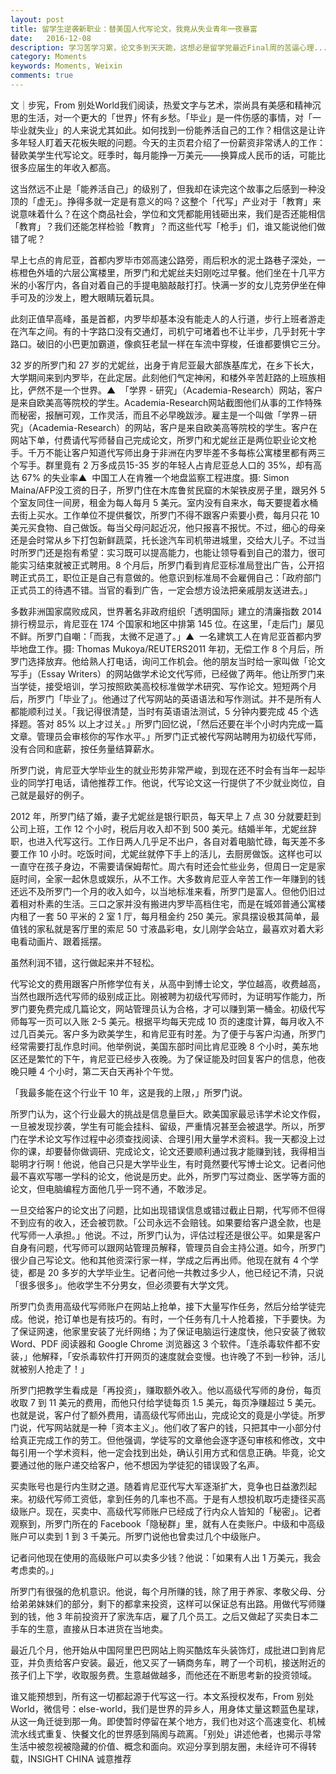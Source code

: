 ```yaml
---
layout: post 
title: 留学生逆袭新职业：替美国人代写论文，我竟从失业青年一夜暴富
date:	2016-12-08
description: 学习苦学习累，论文多到天天跪，这想必是留学党最近Final周的苦逼心理...倘若要是有代写论文服务，那真是太完美了！你还别说，真有这么一份工作，专门替欧美学生写论文，而且薪资还不少呢，一到旺季每个人收入近一万美元~真是让人心动。然而，这种代写行业真的可以持久发展么？它对于教育来说意味着怎样的变革呢？看完这篇文章，你或许会所有思考。
category: Moments 
keywords: Moments, Weixin 
comments: true 
---
```

文｜步宪，From 别处World我们阅读，热爱文字与艺术，崇尚具有美感和精神沉思的生活，对一个更大的「世界」怀有乡愁。「毕业」是一件伤感的事情，对「一毕业就失业」的人来说尤其如此。如何找到一份能养活自己的工作？相信这是让许多年轻人盯着天花板失眠的问题。今天的主页君介绍了一份薪资非常诱人的工作：替欧美学生代写论文。旺季时，每月能挣一万美元——换算成人民币的话，可能比很多应届生的年收入都高。

这当然远不止是「能养活自己」的级别了，但我却在读完这个故事之后感到一种没顶的「虚无」。挣得多就一定是有意义的吗？这整个「代写」产业对于「教育」来说意味着什么？在这个商品社会，学位和文凭都能用钱砸出来，我们是否还能相信「教育」？我们还能怎样检验「教育」？而这些代写「枪手」们，谁又能说他们做错了呢？

早上七点的肯尼亚，首都内罗毕市郊高速公路旁，雨后积水的泥土路巷子深处，一栋橙色外墙的六层公寓楼里，所罗门和尤妮丝夫妇刚吃过早餐。他们坐在十几平方米的小客厅内，各自对着自己的手提电脑敲敲打打。快满一岁的女儿克劳伊坐在伸手可及的沙发上，瞪大眼睛玩着玩具。

此刻正值早高峰，虽是首都，内罗毕却基本没有能走人的人行道，步行上班者游走在汽车之间。有的十字路口没有交通灯，司机宁可堵着也不让半步，几乎封死十字路口。破旧的小巴更加霸道，像疯狂老鼠一样在车流中穿梭，任谁都要惧它三分。

32 岁的所罗门和 27 岁的尤妮丝，出身于肯尼亚最大部族基库尤，在乡下长大，大学期间来到内罗毕，在此定居。此刻他们气定神闲，和楼外辛苦赶路的上班族相比，俨然不是一个世界。▲  「学界 - 研究」（Academia-Research）网站，客户是来自欧美高等院校的学生。Academia-Research网站截图他们从事的工作特殊而秘密，报酬可观，工作灵活，而且不必早晚跋涉。雇主是一个叫做「学界－研究」（Academia-Research）的网站，客户是来自欧美高等院校的学生。客户在网站下单，付费请代写师替自己完成论文，所罗门和尤妮丝正是两位职业论文枪手。千万不能让客户知道代写师出身于非洲在内罗毕差不多每栋公寓楼里都有两三个写手。群里竟有 2 万多成员15-35 岁的年轻人占肯尼亚总人口的 35%，却有高达 67% 的失业率▲  中国工人在肯雅一个地盘监察工程进度。摄: Simon Maina/AFP没工资的日子，所罗门住在木库鲁贫民窟的木架铁皮房子里，跟另外 5 个室友同住一间房，租金为每人每月 5 美元。室内没有自来水，每天要提着水桶去街上买水。工作单位不提供餐饮，所罗门不得不跟客户索要小费，每月只花 10 美元买食物、自己做饭。每当父母问起近况，他只报喜不报忧。不过，细心的母亲还是会时常从乡下打包新鲜蔬菜，托长途汽车司机带进城里，交给大儿子。不过当时所罗门还是抱有希望：实习既可以提高能力，也能让领导看到自己的潜力，很可能实习结束就被正式聘用。8 个月后，所罗门看到肯尼亚标准局登出广告，公开招聘正式员工，职位正是自己有意做的。他意识到标准局不会雇佣自己：「政府部门正式员工的待遇不错。当官的看到广告，一定会想方设法把亲戚朋友送进去。」

多数非洲国家腐败成风，世界著名非政府组织「透明国际」建立的清廉指数 2014 排行榜显示，肯尼亚在 174 个国家和地区中排第 145 位。在这里，「走后门」屡见不鲜。所罗门自嘲：「而我，太微不足道了。」▲  一名建筑工人在肯尼亚首都内罗毕地盘工作。摄: Thomas Mukoya/REUTERS2011 年初，无偿工作 8 个月后，所罗门选择放弃。他给熟人打电话，询问工作机会。他的朋友当时给一家叫做「论文写手」（Essay Writers）的网站做学术论文代写师，已经做了两年。他让所罗门来当学徒，接受培训，学习按照欧美高校标准做学术研究、写作论文。短短两个月后，所罗门「毕业了」。他通过了代写网站的英语语法和写作测试。并不是所有人都能顺利过关。「我记得很清楚，当时有英语语法测试，5 分钟内要完成 45 个选择题。答对 85% 以上才过关。」所罗门回忆说，「然后还要在半个小时内完成一篇文章。管理员会审核你的写作水平。」所罗门正式被代写网站聘用为初级代写师，没有合同和底薪，按任务量结算薪水。

所罗门说，肯尼亚大学毕业生的就业形势非常严峻，到现在还不时会有当年一起毕业的同学打电话，请他推荐工作。他说，代写论文这一行提供了不少就业岗位，自己就是最好的例子。

2012 年，所罗门结了婚，妻子尤妮丝是银行职员，每天早上 7 点 30 分就要赶到公司上班，工作 12 个小时，税后月收入却不到 500 美元。结婚半年，尤妮丝辞职，也进入代写这行。工作日两人几乎足不出户，各自对着电脑忙碌，每天差不多要工作 10 小时。吃饭时间，尤妮丝就停下手上的活儿，去厨房做饭。这样也可以一直守在孩子身边，不需要请保姆帮忙。周六有时还会忙些业务，但周日一定是家庭时间，全家一起休息或娱乐，从不工作。大多数肯尼亚人辛苦工作一年赚到的钱还远不及所罗门一个月的收入如今，以当地标准来看，所罗门是富人。但他仍旧过着相对朴素的生活。三口之家并没有搬进内罗毕高档住宅，而是在城郊普通公寓楼内租了一套 50 平米的 2 室 1 厅，每月租金约 250 美元。家具摆设极其简单，最值钱的家私就是客厅里的索尼 50 寸液晶彩电，女儿刚学会站立，最喜欢对着大彩电看动画片、跟着摇摆。

虽然利润不错，这行做起来并不轻松。

代写论文的费用跟客户所修学位有关，从高中到博士论文，学位越高，收费越高，当然也跟所选代写师的级别成正比。刚被聘为初级代写师时，为证明写作能力，所罗门要免费完成几篇论文，网站管理员认为合格，才可以赚到第一桶金。初级代写师每写一页可以入账 2-5 美元。根据平均每天完成 10 页的速度计算，每月收入不过几百美元。客户多为欧美学生，和肯尼亚有时差。为了便于与客户沟通，所罗门经常需要打乱作息时间。他举例说，美国东部时间比肯尼亚晚 8 个小时，美东地区还是繁忙的下午，肯尼亚已经步入夜晚。为了保证能及时回复客户的信息，他夜晚只睡 4 个小时，第二天白天再补个午觉。

「我最多能在这个行业干 10 年，这是我的上限，」所罗门说。

所罗门认为，这个行业最大的挑战是信息量巨大。欧美国家最忌讳学术论文作假，一旦被发现抄袭，学生有可能会挂科、留级，严重情况甚至会被退学。所以，所罗门在学术论文写作过程中必须查找阅读、合理引用大量学术资料。我一天都没上过你的课，却要替你做调研、完成论文，论文还要顺利通过我才能赚到钱，我得相当聪明才行啊！他说，他自己只是大学毕业生，有时竟然要代写博士论文。记者问他最不喜欢写哪一学科的论文，他说是历史。此外，所罗门写过商业、医学等方面的论文，但电脑编程方面他几乎一窍不通，不敢涉足。

一旦交给客户的论文出了问题，比如出现错误信息或错过截止日期，代写师不但得不到应有的收入，还会被罚款。「公司永远不会赔钱。如果要给客户退全款，也是代写师一人承担。」他说。不过，所罗门认为，评估过程还是很公平。如果是客户自身有问题，代写师可以跟网站管理员解释，管理员自会主持公道。如今，所罗门很少自己写论文。他和其他资深行家一样，学成之后再出师。他现在就有 4 个学徒，都是 20 多岁的大学毕业生。记者问他一共教过多少人，他已经记不清，只说「很多很多」。他收学生不分男女，但必须要有大学文凭。

所罗门负责用高级代写师账户在网站上抢单，接下大量写作任务，然后分给学徒完成。他说，抢订单也是有技巧的。有时，一个任务有几十人抢着接，下手要快。为了保证网速，他家里安装了光纤网络；为了保证电脑运行速度快，他只安装了微软 Word、PDF 阅读器和 Google Chrome 浏览器这 3 个软件。「连杀毒软件都不安装，」他解释，「安杀毒软件打开网页的速度就会变慢。也许晚了不到一秒钟，活儿就被别人抢走了！」

所罗门把教学生看成是「再投资」，赚取额外收入。他以高级代写师的身份，每页收取 7 到 11 美元的费用，而他只付给学徒每页 1.5 美元，每页净赚超过 5 美元。也就是说，客户付了额外费用，请高级代写师出山，完成论文的竟是小学徒。所罗门说，代写网站就是一种「资本主义」。他们收了客户的钱，只把其中一小部分付给真正完成工作的劳工。但他强调，学徒写的文章他会逐字逐句审核和修改，文中每引用一个学术资料，他一定会找到出处，确认引用方式和信息正确。毕竟，论文要通过他的账户递交给客户，他不想因为学徒犯的错误毁了名声。

买卖账号也是行内生财之道。随着肯尼亚代写大军逐渐扩大，竞争也日益激烈起来。初级代写师工资低，拿到任务的几率也不高。于是有人想投机取巧走捷径买高级账户。现在，买卖中、高级代写师账户已经成了行内众人皆知的「秘密」。记者观察到，所罗门所在的 Facebook「隐秘群」里，就有人在卖账户。中级和中高级账户可以卖到 1 到 3 千美元。所罗门说他也曾卖过几个中级账户。

记者问他现在使用的高级账户可以卖多少钱？他说：「如果有人出 1 万美元，我会考虑卖的。」

所罗门有很强的危机意识。他说，每个月所赚的钱，除了用于养家、孝敬父母、分给弟弟妹妹们的部分，剩下的都拿来投资，这样可以保证总有出路。用做代写师赚到的钱，他 3 年前投资开了家洗车店，雇了几个员工。之后又做起了买卖日本二手车的生意，直接从日本进货在当地卖。

最近几个月，他开始从中国阿里巴巴网站上购买酷炫车头装饰灯，成批进口到肯尼亚，并负责给客户安装。最近，他又买了一辆商务车，聘了一个司机，接送附近的孩子们上下学，收取服务费。生意越做越多，而他还在不断思考新的投资领域。

谁又能预想到，所有这一切都起源于代写这一行。本文系授权发布，From 别处World，微信号：else-world，我们是世界的异乡人，用身体丈量这颗蓝色星球，从这一角迁徙到那一角。即使暂时停留在某个地方，我们也对这个高速变化、机械流水线式重复、快餐文化的世界感到隔阂与疏离。「别处」讲述他者，也揭示寻常生活中被忽视被隐藏的价值、概念和面向。欢迎分享到朋友圈，未经许可不得转载，INSIGHT CHINA 诚意推荐